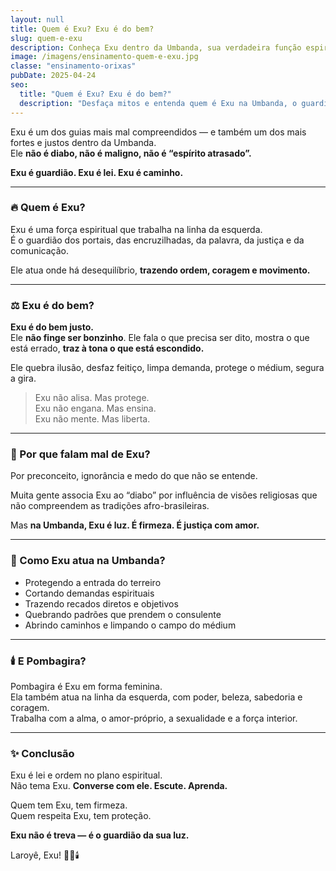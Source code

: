 ```yaml
---
layout: null
title: Quem é Exu? Exu é do bem?
slug: quem-e-exu
description: Conheça Exu dentro da Umbanda, sua verdadeira função espiritual e por que ele é tão mal compreendido.
image: /imagens/ensinamento-quem-e-exu.jpg
classe: "ensinamento-orixas"
pubDate: 2025-04-24
seo:
  title: "Quem é Exu? Exu é do bem?"
  description: "Desfaça mitos e entenda quem é Exu na Umbanda, o guardião dos caminhos e defensor da justiça espiritual."
---
```

Exu é um dos guias mais mal compreendidos — e também um dos mais fortes e justos dentro da Umbanda.  
Ele **não é diabo, não é maligno, não é “espírito atrasado”.**

**Exu é guardião. Exu é lei. Exu é caminho.**

---

### 🔥 Quem é Exu?

Exu é uma força espiritual que trabalha na linha da esquerda.  
É o guardião dos portais, das encruzilhadas, da palavra, da justiça e da comunicação.

Ele atua onde há desequilíbrio, **trazendo ordem, coragem e movimento.**

---

### ⚖️ Exu é do bem?

**Exu é do bem justo.**  
Ele **não finge ser bonzinho**. Ele fala o que precisa ser dito, mostra o que está errado, **traz à tona o que está escondido.**

Ele quebra ilusão, desfaz feitiço, limpa demanda, protege o médium, segura a gira.

> Exu não alisa. Mas protege.  
> Exu não engana. Mas ensina.  
> Exu não mente. Mas liberta.

---

### 🧿 Por que falam mal de Exu?

Por preconceito, ignorância e medo do que não se entende.

Muita gente associa Exu ao “diabo” por influência de visões religiosas que não compreendem as tradições afro-brasileiras.

Mas **na Umbanda, Exu é luz. É firmeza. É justiça com amor.**

---

### 👣 Como Exu atua na Umbanda?

- Protegendo a entrada do terreiro  
- Cortando demandas espirituais  
- Trazendo recados diretos e objetivos  
- Quebrando padrões que prendem o consulente  
- Abrindo caminhos e limpando o campo do médium

---

### 🕯️ E Pombagira?

Pombagira é Exu em forma feminina.  
Ela também atua na linha da esquerda, com poder, beleza, sabedoria e coragem.  
Trabalha com a alma, o amor-próprio, a sexualidade e a força interior.

---

### ✨ Conclusão

Exu é lei e ordem no plano espiritual.  
Não tema Exu. **Converse com ele. Escute. Aprenda.**

Quem tem Exu, tem firmeza.  
Quem respeita Exu, tem proteção.

**Exu não é treva — é o guardião da sua luz.**

Laroyê, Exu! 🌿🔥🕯️
